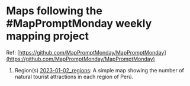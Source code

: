 # Maps following the #MapPromptMonday weekly mapping project

Ref: [https://github.com/MapPromptMonday/MapPromptMonday](https://github.com/MapPromptMonday/MapPromptMonday)

1. Region(s) [2023-01-02_regions](2023-01-02_regions): A simple map showing the number of natural tourist attractions in each region of Perú.



